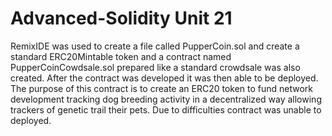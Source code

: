 # Advanced-Solidity Unit 21

RemixIDE was used to create a file called PupperCoin.sol and create a standard ERC20Mintable token
and a contract named PupperCoinCowdsale.sol prepared like a standard crowdsale was also created.
After the contract was developed it was then able to be deployed. The purpose of this contract is to create 
an ERC20 token to fund network development tracking dog breeding activity in a decentralized way allowing trackers
of genetic trail their pets. Due to difficulties contract was unable to deployed. 
